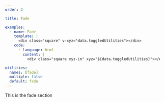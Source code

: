 ```yaml
---
order: 2

title: Fade

examples:
  - name: Fade
    template: |
      <div class="square" v-xyz="data.toggledUtilities"></div>
    code:
      - language: html
        content: |
          <div class="square xyz-in" xyz="${data.toggledUtilities}"></div>

utilities:
  names: [fade]
  multiple: false
  default: fade
---
```


This is the fade section
